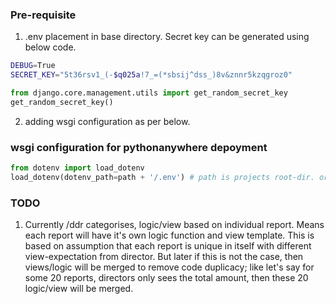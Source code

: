 ### Pre-requisite
1. .env placement in base directory. Secret key can be generated using below code.

```bash
DEBUG=True
SECRET_KEY="5t36rsv1_(-$q025a!7_=(*sbsij^dss_)8v&znnr5kzqgroz0"
```
```python
from django.core.management.utils import get_random_secret_key  
get_random_secret_key()
```

2. adding wsgi configuration as per below.


### wsgi configuration for pythonanywhere depoyment

```python
from dotenv import load_dotenv
load_dotenv(dotenv_path=path + '/.env') # path is projects root-dir. or base-dir.
```


### TODO
1. Currently /ddr categorises, logic/view based on individual report. Means each report will have it's own logic function and view template. This is based on assumption that each report is unique in itself with different view-expectation from director. But later if this is not the case, then views/logic will be merged to remove code duplicacy; like let's say for some 20 reports, directors only sees the total amount, then these 20 logic/view will be merged. 
